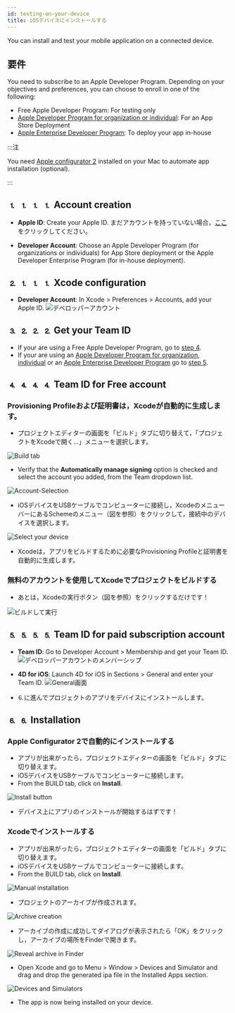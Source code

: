```yaml
---
id: testing-on-your-device
title: iOSデバイスにインストールする
---
```


You can install and test your mobile application on a connected device.


## 要件

You need to subscribe to an Apple Developer Program. Depending on your objectives and preferences, you can choose to enroll in one of the following:

* Free Apple Developer Program: For testing only
* [Apple Developer Program for organization or individual](https://developer.apple.com/programs/enroll/): For an App Store Deployment
* [Apple Enterprise Developer Program](https://developer.apple.com/programs/enterprise/): To deploy your app in-house


:::注

You need [Apple configurator 2](https://itunes.apple.com/us/app/apple-configurator-2/id1037126344) installed on your Mac to automate app installation (optional).

:::


## ⒈ ⒈ ⒈ ⒈ Account creation

* **Apple ID**: Create your Apple ID. まだアカウントを持っていない場合，[ここ](https://appleid.apple.com/account#!&page=create)をクリックしてください。

* **Developer Account**: Choose an Apple Developer Program (for organizations or individuals) for App Store deployment or the Apple Developer Enterprise Program (for in-house deployment).

## ⒉ ⒈ ⒈ ⒈ Xcode configuration

* **Developer Account**: In Xcode > Preferences > Accounts, add your Apple ID. ![デベロッパーアカウント](img/Developer-Account-4D-for-iOS.png)

## ⒊ ⒉ ⒉ ⒉ Get your Team ID

* If your are using a Free Apple Developer Program, go to [step 4](#step-4-team-id-for-free-account).
* If your are using an [Apple Developer Program for organization](../tutorials/developer-program/register-apple-developer-program-organization), [individual](../tutorials/developer-program/register-apple-developer-program-individual) or an [Apple Enterprise Developer Program](../tutorials/developer-program/register-apple-developer-enterprise-program) go to [step 5](#step-5-team-id-for-paid-subscription-account).

## ⒋ ⒋ ⒋ ⒋ Team ID for Free account

### Provisioning Profileおよび証明書は，Xcodeが自動的に生成します。

* プロジェクトエディターの画面を「ビルド」タブに切り替えて，「プロジェクトをXcodeで開く…」メニューを選択します。

![Build tab](img/Open-your-project-Xcode-4D-for-iOS.png)

* Verify that the **Automatically manage signing** option is checked and select the account you added, from the Team dropdown list.

![Account-Selection](img/account-Selection-Free-Account.png)

* iOSデバイスをUSBケーブルでコンピューターに接続し，XcodeのメニューバーにあるSchemeのメニュー（図を参照）をクリックして，接続中のデバイスを選択します。

![Select your device](img/select-device-Free-Account.png)

* Xcodeは，アプリをビルドするために必要なProvisioning Profileと証明書を自動的に生成します。

### 無料のアカウントを使用してXcodeでプロジェクトをビルドする

* あとは，Xcodeの実行ボタン（図を参照）をクリックするだけです！

![ビルドして実行](img/Build-Run-Free-Account.png)

## ⒌ ⒌ ⒌ ⒌ Team ID for paid subscription account

* **Team ID**: Go to Developer Account > Membership and get your Team ID. ![デベロッパーアカウントのメンバーシップ](img/Team-ID-4D-for-iOS.png)

* **4D for iOS**: Launch 4D for iOS in Sections > General and enter your Team ID. ![General画面](img/Team-ID-General-Section-4D-for-iOS.png)

* ⒍に進んでプロジェクトのアプリをデバイスにインストールします。

## ⒍ ⒍ Installation

### Apple Configurator 2で自動的にインストールする

* アプリが出来がったら，プロジェクトエディターの画面を「ビルド」タブに切り替えます。
* iOSデバイスをUSBケーブルでコンピューターに接続します。
* From the BUILD tab, click on **Install**.

![Install button](img/Install-button-build-tab-4D-for-iOS.png)

* デバイス上にアプリのインストールが開始するはずです！

### Xcodeでインストールする

* アプリが出来がったら，プロジェクトエディターの画面を「ビルド」タブに切り替えます。
* iOSデバイスをUSBケーブルでコンピューターに接続します。
* From the BUILD tab, click on **Install**.

![Manual installation](img/Manual-installation-4D-for-iOS.png)

* プロジェクトのアーカイブが作成されます。

![Archive creation](img/Archive-creation.png)

* アーカイブの作成に成功してダイアログが表示されたら「OK」をクリックし，アーカイブの場所をFinderで開きます。

![Reveal archive in Finder](img/Reveal-archive-in-Finder.png)

* Open Xcode and go to Menu > Window > Devices and Simulator and drag and drop the generated ipa file in the Installed Apps section.

![Devices and Simulators](img/Devices-and-Simulators-4D-for-iOS.png)

* The app is now being installed on your device.





